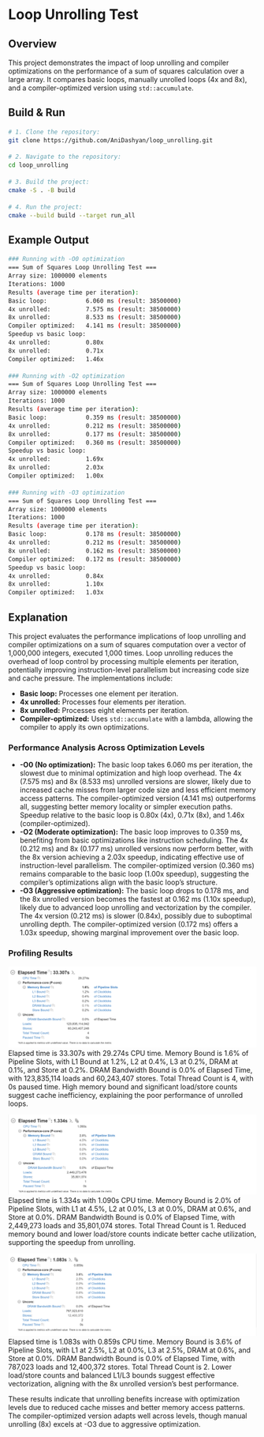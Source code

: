 # Loop Unrolling Test

## Overview
This project demonstrates the impact of loop unrolling and compiler optimizations on the performance of a sum of squares calculation over a large array. It compares basic loops, manually unrolled loops (4x and 8x), and a compiler-optimized version using `std::accumulate`.

## Build & Run
```bash
# 1. Clone the repository:
git clone https://github.com/AniDashyan/loop_unrolling.git

# 2. Navigate to the repository:
cd loop_unrolling

# 3. Build the project:
cmake -S . -B build

# 4. Run the project:
cmake --build build --target run_all
```

## Example Output

```bash 
### Running with -O0 optimization
=== Sum of Squares Loop Unrolling Test ===
Array size: 1000000 elements
Iterations: 1000
Results (average time per iteration):
Basic loop:           6.060 ms (result: 38500000)
4x unrolled:          7.575 ms (result: 38500000)
8x unrolled:          8.533 ms (result: 38500000)
Compiler optimized:   4.141 ms (result: 38500000)
Speedup vs basic loop:
4x unrolled:          0.80x
8x unrolled:          0.71x
Compiler optimized:   1.46x

### Running with -O2 optimization
=== Sum of Squares Loop Unrolling Test ===
Array size: 1000000 elements
Iterations: 1000
Results (average time per iteration):
Basic loop:           0.359 ms (result: 38500000)
4x unrolled:          0.212 ms (result: 38500000)
8x unrolled:          0.177 ms (result: 38500000)
Compiler optimized:   0.360 ms (result: 38500000)
Speedup vs basic loop:
4x unrolled:          1.69x
8x unrolled:          2.03x
Compiler optimized:   1.00x

### Running with -O3 optimization
=== Sum of Squares Loop Unrolling Test ===
Array size: 1000000 elements
Iterations: 1000
Results (average time per iteration):
Basic loop:           0.178 ms (result: 38500000)
4x unrolled:          0.212 ms (result: 38500000)
8x unrolled:          0.162 ms (result: 38500000)
Compiler optimized:   0.172 ms (result: 38500000)
Speedup vs basic loop:
4x unrolled:          0.84x
8x unrolled:          1.10x
Compiler optimized:   1.03x
```

## Explanation
This project evaluates the performance implications of loop unrolling and compiler optimizations on a sum of squares computation over a vector of 1,000,000 integers, executed 1,000 times. Loop unrolling reduces the overhead of loop control by processing multiple elements per iteration, potentially improving instruction-level parallelism but increasing code size and cache pressure. The implementations include:
- **Basic loop:** Processes one element per iteration.
- **4x unrolled:** Processes four elements per iteration.
- **8x unrolled:** Processes eight elements per iteration.
- **Compiler-optimized:** Uses `std::accumulate` with a lambda, allowing the compiler to apply its own optimizations.

### Performance Analysis Across Optimization Levels
- **-O0 (No optimization):** The basic loop takes 6.060 ms per iteration, the slowest due to minimal optimization and high loop overhead. The 4x (7.575 ms) and 8x (8.533 ms) unrolled versions are slower, likely due to increased cache misses from larger code size and less efficient memory access patterns. The compiler-optimized version (4.141 ms) outperforms all, suggesting better memory locality or simpler execution paths. Speedup relative to the basic loop is 0.80x (4x), 0.71x (8x), and 1.46x (compiler-optimized).
- **-O2 (Moderate optimization):** The basic loop improves to 0.359 ms, benefiting from basic optimizations like instruction scheduling. The 4x (0.212 ms) and 8x (0.177 ms) unrolled versions now perform better, with the 8x version achieving a 2.03x speedup, indicating effective use of instruction-level parallelism. The compiler-optimized version (0.360 ms) remains comparable to the basic loop (1.00x speedup), suggesting the compiler’s optimizations align with the basic loop’s structure.
- **-O3 (Aggressive optimization):** The basic loop drops to 0.178 ms, and the 8x unrolled version becomes the fastest at 0.162 ms (1.10x speedup), likely due to advanced loop unrolling and vectorization by the compiler. The 4x version (0.212 ms) is slower (0.84x), possibly due to suboptimal unrolling depth. The compiler-optimized version (0.172 ms) offers a 1.03x speedup, showing marginal improvement over the basic loop.

### Profiling Results

![O0 Profiling Result](profiling/O0.png)
Elapsed time is 33.307s with 29.274s CPU time. Memory Bound is 1.6% of Pipeline Slots, with L1 Bound at 1.2%, L2 at 0.4%, L3 at 0.2%, DRAM at 0.1%, and Store at 0.2%. DRAM Bandwidth Bound is 0.0% of Elapsed Time, with 123,835,114 loads and 60,243,407 stores. Total Thread Count is 4, with 0s paused time. High memory bound and significant load/store counts suggest cache inefficiency, explaining the poor performance of unrolled loops.


![O2 Profiling Result](profiling/O2.png)
Elapsed time is 1.334s with 1.090s CPU time. Memory Bound is 2.0% of Pipeline Slots, with L1 at 4.5%, L2 at 0.0%, L3 at 0.0%, DRAM at 0.6%, and Store at 0.0%. DRAM Bandwidth Bound is 0.0% of Elapsed Time, with 2,449,273 loads and 35,801,074 stores. Total Thread Count is 1. Reduced memory bound and lower load/store counts indicate better cache utilization, supporting the speedup from unrolling.


![O3 Profiling Result](profiling/O3.png)
Elapsed time is 1.083s with 0.859s CPU time. Memory Bound is 3.6% of Pipeline Slots, with L1 at 2.5%, L2 at 0.0%, L3 at 2.5%, DRAM at 0.6%, and Store at 0.0%. DRAM Bandwidth Bound is 0.0% of Elapsed Time, with 787,023 loads and 12,400,372 stores. Total Thread Count is 2. Lower load/store counts and balanced L1/L3 bounds suggest effective vectorization, aligning with the 8x unrolled version’s best performance.

These results indicate that unrolling benefits increase with optimization levels due to reduced cache misses and better memory access patterns. The compiler-optimized version adapts well across levels, though manual unrolling (8x) excels at -O3 due to aggressive optimization.
